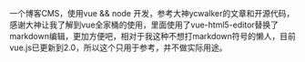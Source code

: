 一个博客CMS，使用vue && node 开发，参考大神ycwalker的文章和开源代码，感谢大神让我了解到vue全家桶的使用，里面使用了vue-html5-editor替换了markdown编辑，更加方便吧，相对于我这种不想打markdown符号的懒人，目前vue.js已更新到2.0，所以这个只用于参考，并不做实际用途。
